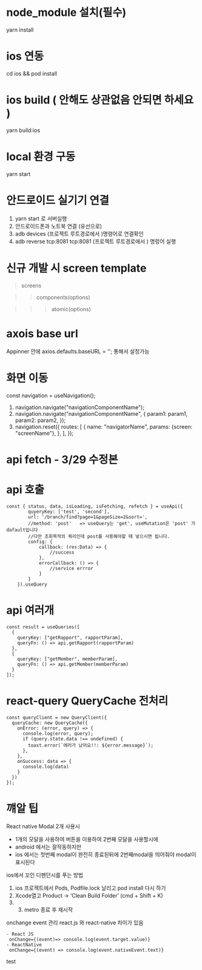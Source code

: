 # node_module 설치(필수)

yarn install

# ios 연동

cd ios && pod install

# ios build ( 안해도 상관없음 안되면 하세요 )

yarn build:ios 

# local 환경 구동

yarn start

# 안드로이드 실기기 연결
1. yarn start 로 서버실행
2. 안드로이드폰과 노트북 연결 (유선으로)
3. adb devices (프로젝트 루트경로에서 )명령어로 연결확인
4. adb reverse tcp:8081 tcp:8081   (프로젝트 루트경로에서 ) 명렁어 실행 

# 신규 개발 시 screen template

> screens

> > components(options)

> > > atomic(options)

# axois base url

Appinner 안에 axios.defaults.baseURL = ''; 통해서 설정가능

# 화면 이동

const navigation = useNavigation<RootStackNavigationProp>();

1. navigation.navigate("navigationComponentName");
2. navigation.navigate("navigationComponentName", {
   param1: param1,
   param2: param2,
   });
3. navigation.reset({
   routes: [
   {
   name: "navigatorName",
   params: {screen: "screenName"},
   },
   ],
   });

# api fetch - 3/29 수정본

# api 호출

```    
const { status, data, isLoading, isFetching, refetch } = useApi({
        quyeryKey: ['test', 'second'],
        url: '/branch/find?page=1&pageSize=2&sort=',
        //method: 'post'   => useQuery는 'get', useMutation은 'post' 가 dafault입니다
        //다만 조회목적의 쿼리인데 post를 사용해야할 때 넣으시면 됩니다.
        config: {
            callback: (res:Data) => {
                //success
            },
            errorCallback: () => {
                //service errror
            }
        }
    }).useQuery
```

# api 여러개

```
const result = useQueries([
  {
    queryKey: ["getRapport", rapportParam],
    queryFn: () => api.getRapport(rapportParam)
  },
  {
    queryKey: ["getMember", memberParam],
    queryFn: () => api.getMember(memberParam)
  }
]);
```

# react-query QueryCache 전처리

```
const queryClient = new QueryClient({
  queryCache: new QueryCache({
    onError: (error, query) => {
      console.log(error, query);
      if (query.state.data !== undefined) {
        toast.error(`에러가 났어요!!: ${error.message}`);
      },
    },
    onSuccess: data => {
      console.log(data)
    }
  })
});
```








# 꺠알 팁
React native Modal 2개 사용시
 - 1개의 모달을 사용하여 버튼을 이용하여 2번째 모달을 사용할시에
 - android 에서는 잘작동하지만
 - ios 에서는 첫번째 modal이 완전히 종료된뒤에 2번째modal을 띄어줘야 modal이 표시된다
   
   
ios에서 꼬인 디펜던시를 푸는 방법
1. ios 프로젝트에서 Pods, Podfile.lock 날리고 pod install 다시 하기
2. Xcode열고 Product -> ‘Clean Build Folder’ (cmd + Shift + K)
3. 3. metro 종료 후 재시작
   
   
onchange event 관리 react.js 와 react-native 차이가 있음
```
- React JS
 onChange={(event)=> console.log(event.target.value)}
- ReactNative
 onChange={(event) => console.log(event.nativeEvent.text)}
```


test